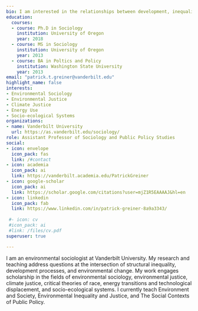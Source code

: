 ```yaml
---
bio: I am interested in the relationships between development, inequality, and environmental change.
education:
  courses:
  - course: Ph.D in Sociology
    institution: University of Oregon
    year: 2018
  - course: MS in Sociology
    institution: University of Oregon
    year: 2013
  - course: BA in Poltics and Policy
    institution: Washington State University
    year: 2013
email: "patrick.t.greiner@vanderbilt.edu"
highlight_name: false
interests:
- Environmental Sociology
- Environmental Justice
- Climate Justice
- Energy Use
- Socio-ecological Systems
organizations:
- name: Vanderbilt University
  url: https://as.vanderbilt.edu/sociology/
role: Assistant Professor of Sociology and Public Policy Studies
social:
- icon: envelope
  icon_pack: fas
  link: /#contact
- icon: academia
  icon_pack: ai
  link: https://vanderbilt.academia.edu/PatrickGreiner
- icon: google-scholar
  icon_pack: ai
  link: https://scholar.google.com/citations?user=mjZ1R5EAAAAJ&hl=en
- icon: linkedin
  icon_pack: fab
  link: https://www.linkedin.com/in/patrick-greiner-8a9a3343/
  
 #- icon: cv
 #icon_pack: ai
 #link: /files/cv.pdf
superuser: true

---
```


I am an environmental sociologist at Vanderbilt University. My research and teaching address questions at the intersection of structural inequality, development processes, and environmental change. My work engages scholarship in the fields of environmental sociology, environmental justice, climate justice, critical theories of race, energy transitions and technological displacement, and socio-ecological systems. I currently teach Environment and Society, Environmental Inequality and Justice, and The Social Contexts of Public Policy.
